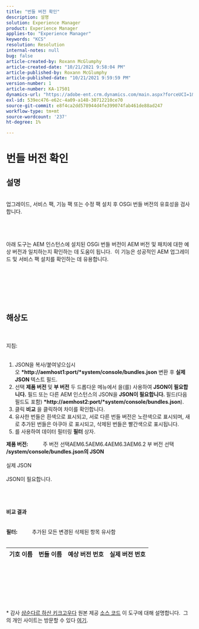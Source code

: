 ```yaml
---
title: "번들 버전 확인"
description: 설명
solution: Experience Manager
product: Experience Manager
applies-to: "Experience Manager"
keywords: "KCS"
resolution: Resolution
internal-notes: null
bug: false
article-created-by: Roxann McGlumphy
article-created-date: "10/21/2021 9:58:04 PM"
article-published-by: Roxann McGlumphy
article-published-date: "10/21/2021 9:59:59 PM"
version-number: 1
article-number: KA-17501
dynamics-url: "https://adobe-ent.crm.dynamics.com/main.aspx?forceUCI=1&pagetype=entityrecord&etn=knowledgearticle&id=101541f5-b932-ec11-b6e5-000d3a5ba97a"
exl-id: 539ec476-e62c-4a09-a148-30712210ce70
source-git-commit: e8f4ca2dd578944d4fe399074fab461de88ad247
workflow-type: tm+mt
source-wordcount: '237'
ht-degree: 1%

---
```


# 번들 버전 확인

## 설명

<br>업그레이드, 서비스 팩, 기능 팩 또는 수정 팩 설치 후 OSGi 번들 버전의 유효성을 검사합니다.<br><br><br><br><br>아래 도구는 AEM 인스턴스에 설치된 OSGi 번들 버전이 AEM 버전 및 패치에 대한 예상 버전과 일치하는지 확인하는 데 도움이 됩니다.  이 기능은 성공적인 AEM 업그레이드 및 서비스 팩 설치를 확인하는 데 유용합니다.<br><br><br><br><br><br><br>

## 해상도

<br><br>지침:<br><br>
1. JSON을 복사/붙여넣으십시오 <b>*http://aemhost1:port/*system/console/bundles.json</b> 변환 후 <b>실제 JSON </b>텍스트 필드.
2. 선택 <b>제품 버전 </b>및 <b>부 버전</b> 두 드롭다운 메뉴에서 을(를) 사용하여 <b>JSON이 필요합니다.</b> 필드<b> </b>또는 다른 AEM 인스턴스의 JSON을 <b>JSON이 필요합니다. </b>필드(다음 필드도 포함) <b>*http://aemhost2:port/*system/console/bundles.json</b>).
3. 클릭 <b>비교</b> 을 클릭하여 차이를 확인합니다.
4. 유사한 번들은 흰색으로 표시되고, 서로 다른 번들 버전은 노란색으로 표시되며, 새로 추가된 번들은 아쿠아 로 표시되고, 삭제된 번들은 빨간색으로 표시됩니다.
5. 를 사용하여 데이터 필터링 <b>필터</b> 상자.

<b>제품 버전:</b>          주 버전 선택AEM6.5AEM6.4AEM6.3AEM6.2 부 버전 선택
<b>/system/console/bundles.json의 JSON</b><br><br>실제 JSON <br><br>JSON이 필요합니다. <br>
<br> <br><br><br><b>비교 결과</b><br><br> <br><b>필터:</b>          추가된 모든 변경된 삭제된 항목 유사함     <br><br>

| 기호 이름 | 번들 이름 | 예상 버전 번호 | 실제 버전 번호 |
| --- | --- | --- | --- |

<br><br><br><br> <br><br>




\* 감사 [샴순다르 하산 키크고우다](https://www.linkedin.com/in/sham-sundar-hassan-chikkegowda-6b03a517) 원본 제공 [소스 코드](https://github.com/Schikkeg/schikkeg.github.io/blob/master/tools/coi.html) 이 도구에 대해 설명합니다.  그의 개인 사이트는 방문할 수 있다 [여기](http://www.aemstuff.com/).
